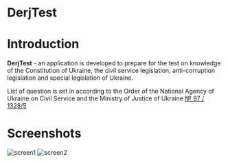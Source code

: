 # DerjTest

# Introduction
**DerjTest** - an application is developed to prepare for the test on knowledge 
of the Constitution of Ukraine, the civil service legislation, 
anti-corruption legislation and special legislation of Ukraine.

List of question is set in according to the Order of the
National Agency of Ukraine on Civil Service and 
the Ministry of Justice of Ukraine [№ 97 / 1328/5](http://nads.gov.ua/page/perelik-testovyh-pytan)
# Screenshots

![screen1](https://github.com/alexpaziura/DerjTest/tree/master/screenshots/1.png) ![screen2](https://github.com/alexpaziura/DerjTest/tree/master/screenshots/2.png)


